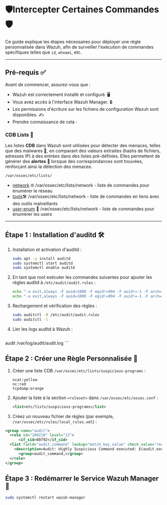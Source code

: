 
#  🛡️Intercepter Certaines Commandes 🛡️


Ce guide explique les étapes nécessaires pour déployer une règle personnalisée dans Wazuh, afin de surveiller l'exécution de commandes spécifiques telles que `id`, `whoami`, etc.


---


## **Pré-requis ✅**


Avant de commencer, assurez-vous que :
- Wazuh est correctement installé et configuré. 🖥️
- Vous avez accès à l'interface Wazuh Manager. 🔒
- Les permissions d'écriture sur les fichiers de configuration Wazuh sont disponibles. ✍️
- Prendre connaissance de cela : 

### CDB Lists 📝

Les listes **CDB** dans Wazuh sont utilisées pour détecter des menaces, telles que des malwares 🦠, en comparant des valeurs extraites (hashs de fichiers, adresses IP) à des entrées dans des listes pré-définies. Elles permettent de générer des **alertes** 🚨 lorsque des correspondances sont trouvées, renforçant ainsi la détection des menaces.

```bash
/var/ossec/etc/lists/
```

- [network](https://github.com/CupOfCoffeeX/ForgeLab/blob/main/wazuh/CustomRules/CDB%20Lists/network) 🌐 /var/ossec/etc/lists/network - liste de commandes pour énumérer le réseau
- [tools](https://github.com/CupOfCoffeeX/ForgeLab/blob/main/wazuh/CustomRules/CDB%20Lists/tools)🛠️ /var/ossec/etc/lists/network -  liste de commandes en liens avec des outils malveillants 
- [user-enum](https://github.com/CupOfCoffeeX/ForgeLab/blob/main/wazuh/CustomRules/CDB%20Lists/user-enum) 👤 /var/ossec/etc/lists/network - liste de commandes pour énumérer les users
---



## **Étape 1 : Installation d'auditd 🛠️**



1. Installation et activation d'auditd : 
   
   ```bash
   sudo apt -y install auditd
   sudo systemctl start auditd
   sudo systemctl enable auditd
   ```


2. En tant que root exécuter les commandes suivantes pour ajouter les règles auditd à `/etc/audit/audit.rules` : 
   
   ```bash
   echo "-a exit,always -F auid=1000 -F egid!=994 -F auid!=-1 -F arch=b32 -S execve -k audit-wazuh-c" >> /etc/audit/audit.rules
   echo "-a exit,always -F auid=1000 -F egid!=994 -F auid!=-1 -F arch=b64 -S execve -k audit-wazuh-c" >> /etc/audit/audit.rules
   ```


3. Rechargement et vérification des règles : 
   
   ```bash
   sudo auditctl -R /etc/audit/audit.rules
   sudo auditctl -l
   ```


4. Lier les logs auditd à Wazuh : 
   
   ```xml
<localfile>
  <log_format>audit</log_format>
  <location>/var/log/audit/audit.log</location>
</localfile>
   ```



## **Étape 2 : Créer une Règle Personnalisée 📝**



1. Créer une liste CDB `/var/ossec/etc/lists/suspicious-programs` : 
   
   ```
   ncat:yellow
   nc:red
   tcpdump:orange
   ```

   
2. Ajouter la liste à la section `<ruleset>` dans `/var/ossec/etc/ossec.conf` : 
   
   ```xml
   <list>etc/lists/suspicious-programs</list>
   ```


3. Créez un nouveau fichier de règles (par exemple, `/var/ossec/etc/rules/local_rules.xml`) :


```xml
<group name="audit">
  <rule id="100210" level="12">
      <if_sid>80792</if_sid>
  <list field="audit.command" lookup="match_key_value" check_value="red">etc/lists/suspicious-programs</list>
    <description>Audit: Highly Suspicious Command executed: $(audit.exe)</description>
      <group>audit_command,</group>
  </rule>
</group>
```



## **Étape 3 : Redémarrer le Service Wazuh Manager 🔄**



```bash
sudo systemctl restart wazuh-manager
```


